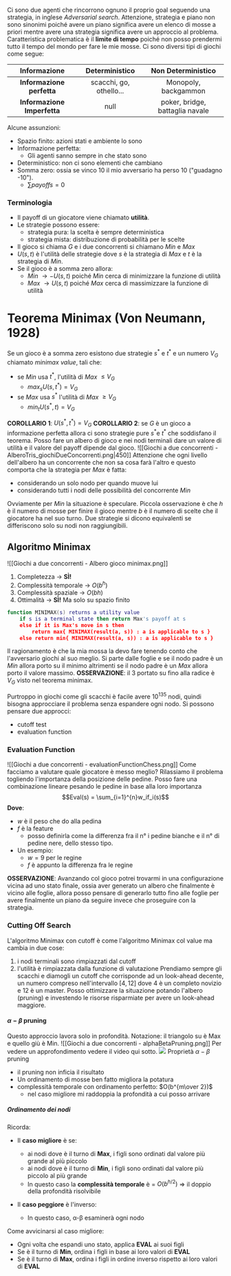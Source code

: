 Ci sono due agenti che rincorrono ognuno il proprio goal seguendo una strategia, in inglese *Adversarial search*. Attenzione, strategia e piano non sono sinonimi poiché avere un piano significa avere un elenco di mosse a priori mentre avere una strategia significa avere un approccio al problema. Caratteristica problematica è il **limite di tempo** poiché non posso prendermi tutto il tempo del mondo per fare le mie mosse. Ci sono diversi tipi di giochi come segue:

|Informazione|**Deterministico**|**Non Deterministico**|
|:------------:|:------------------:|:---------:|
|**Informazione perfetta**|scacchi, go, othello...|Monopoly, backgammon|
|**Informazione Imperfetta**| null | poker, bridge, battaglia navale|

Alcune assunzioni:
+ Spazio finito: azioni stati e ambiente lo sono
+ Informazione perfetta:
	+ Gli agenti sanno sempre in che stato sono
+ Deterministico: non ci sono elementi che cambiano
+ Somma zero: ossia se vinco 10 il mio avversario ha perso 10 ("guadagno -10"). 
	+ $\sum{payoffs} = 0$
### Terminologia
+ Il payoff di un giocatore viene chiamato **utilità**. 
+ Le strategie possono essere:
	+ strategia pura: la scelta è sempre deterministica
	+ strategia mista: distribuzione di probabilità per le scelte
+ Il gioco si chiama $G$ e i due concorrenti si chiamano *Min* e *Max* 
+ $U(s,t)$ è l'utilità delle strategie dove $s$ è la strategia di *Max* e $t$ è la strategia di *Min*.
+ Se il gioco è a somma zero allora:
	+ *Min* $\rightarrow -U(s,t)$ poiché *Min* cerca di minimizzare la funzione di utilità
	+ *Max* $\rightarrow U(s,t)$ poiché *Max* cerca di massimizzare la funzione di utilità



# Teorema Minimax (Von Neumann, 1928)
Se un gioco è a somma zero esistono due strategie $s^*$ e $t^*$ e un numero $V_G$ chiamato *minimax value*, tali che:
+ se *Min* usa $t^*$, l'utilità di *Max* $\le V_G$
	+ $max_sU(s,t^*) = V_G$
+ se *Max* usa $s^*$ l'utilità di *Max* $\ge V_G$
	+ $min_tU(s^*,t) = V_G$

**COROLLARIO 1**: $U(s^*, t^*) = V_G$
**COROLLARIO 2**: se $G$ è un gioco a informazione perfetta allora ci sono strategie pure $s^*$e $t^*$ che soddisfano il teorema.
Posso fare un albero di gioco e nei nodi terminali dare un valore di utilità e il valore del payoff dipende dal gioco. 
![[Giochi a due concorrenti - AlberoTris_giochiDueConcorrenti.png|450]]
Attenzione che ogni livello dell'albero ha un concorrente che non sa cosa farà l'altro e questo comporta che la strategia per *Max* è fatta:
+ considerando un solo nodo per quando muove lui
+ considerando tutti i nodi delle possibilità del concorrente *Min*

Ovviamente per *Min* la situazione è speculare. Piccola osservazione è che $h$ è il numero di mosse per finire il gioco mentre $b$ è il numero di scelte che il giocatore ha nel suo turno. Due strategie si dicono equivalenti se differiscono solo su nodi non raggiungibili.
## Algoritmo Minimax
![[Giochi a due concorrenti - Albero gioco minimax.png]]
1. Completezza → **SÌ!**
2. Complessità temporale → $O(b^h)$
3. Complessità spaziale → $O(bh)$
4. Ottimalità → **SÌ!** Ma solo su spazio finito

```lua 
function MINIMAX(s) returns a utility value 
	if s is a terminal state then return Max's payoff at s 
	else if it is Max's move in s then 
		return max{ MINIMAX(result(a, s)) : a is applicable to s } 
	else return min{ MINIMAX(result(a, s)) : a is applicable to s }
```

Il ragionamento è che la mia mossa la devo fare tenendo conto che l'avversario giochi al suo meglio. Si parte dalle foglie e se il nodo padre è un *Min* allora porto su il minimo altrimenti se il nodo padre è un *Max* allora porto il valore massimo. 
**OSSERVAZIONE**: il 3 portato su fino alla radice è $V_G$ visto nel teorema minimax.

Purtroppo in giochi come gli scacchi è facile avere $10^{135}$ nodi, quindi bisogna approcciare il problema senza espandere ogni nodo. Si possono pensare due approcci:
- cutoff test
- evaluation function
### Evaluation Function
![[Giochi a due concorrenti - evaluationFunctionChess.png]]
Come facciamo a valutare quale giocatore è messo meglio? Rilassiamo il problema togliendo l'importanza della posizione delle pedine. Posso fare una combinazione lineare pesando le pedine in base alla loro importanza $$Eval(s) = \sum_{i=1}^{n}w_if_i(s)$$**Dove**:
- $w$ è il peso che do alla pedina
- $f$ è la feature 
	- posso definirla come la differenza fra il n° i pedine bianche e il n° di pedine nere, dello stesso tipo. 
- Un esempio:
	- $w = 9$ per le regine
	- $f$ è appunto la differenza fra le regine

**OSSERVAZIONE**:
Avanzando col gioco potrei trovarmi in una configurazione vicina ad uno stato finale, ossia aver generato un albero che finalmente è vicino alle foglie, allora posso pensare di generarlo tutto fino alle foglie per avere finalmente un piano da seguire invece che proseguire con la strategia.
### Cutting Off Search
L'algoritmo Minimax con cutoff è come l'algoritmo Minimax col value ma cambia in due cose:
1. i nodi terminali sono rimpiazzati dal cutoff
2. l'utilità è rimpiazzata dalla funzione di valutazione
Prendiamo sempre gli scacchi e diamogli un cutoff che corrisponde ad un look-ahead decente, un numero compreso nell'intervallo $[4,12]$ dove 4 è un completo novizio e 12 è un master. 
Posso ottimizzare la situazione potando l'albero (pruning) e investendo le risorse risparmiate per avere un look-ahead maggiore. 

#### $\alpha - \beta$ pruning 
Questo approccio lavora solo in profondità. Notazione: il triangolo su è Max e quello giù è Min. 
![[Giochi a due concorrenti - alphaBetaPruning.png]]
Per vedere un approfondimento vedere il video qui sotto. ![](https://www.youtube.com/watch?v=l-hh51ncgDI)
Proprietà $\alpha - \beta$ pruning
- il pruning non inficia il risultato
- Un ordinamento di mosse ben fatto migliora la potatura
- complessità temporale con ordinamento perfetto: $O(b^{m\over 2})$
	- nel caso migliore mi raddoppia la profondità a cui posso arrivare
	

##### Ordinamento dei nodi
Ricorda:
- Il **caso migliore** è se:
  - ai nodi dove è il turno di **Max**, i figli sono ordinati dal valore più grande al più piccolo
  - ai nodi dove è il turno di **Min**, i figli sono ordinati dal valore più piccolo al più grande
  - In questo caso la **complessità temporale** è = $O(b^{h/2})$ ⇒ il doppio della profondità risolvibile

- Il **caso peggiore** è l'inverso:
  - In questo caso, α-β esaminerà ogni nodo

Come avvicinarsi al caso migliore:
- Ogni volta che espandi uno stato, applica **EVAL** ai suoi figli
- Se è il turno di **Min**, ordina i figli in base ai loro valori di **EVAL**
- Se è il turno di **Max**, ordina i figli in ordine inverso rispetto ai loro valori di **EVAL**

